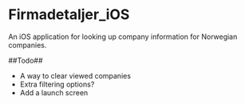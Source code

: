 # Firmadetaljer_iOS
An iOS application for looking up company information for Norwegian companies.

##Todo##
- A way to clear viewed companies
- Extra filtering options?
- Add a launch screen
